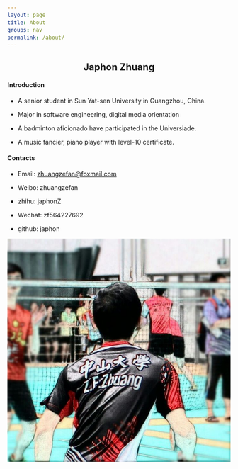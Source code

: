 ```yaml
---
layout: page
title: About
groups: nav
permalink: /about/
---
```


## <center> Japhon Zhuang </center>

#### Introduction

- A senior student in Sun Yat-sen University in Guangzhou, China.

- Major in software engineering, digital media orientation

- A badminton aficionado have participated in the Universiade.

- A music fancier, piano player with level-10 certificate.

#### Contacts

- Email: zhuangzefan@foxmail.com

- Weibo: zhuangzefan

- zhihu: japhonZ

- Wechat: zf564227692

- github: japhon

![portrait](\photo\portrait.jpg)